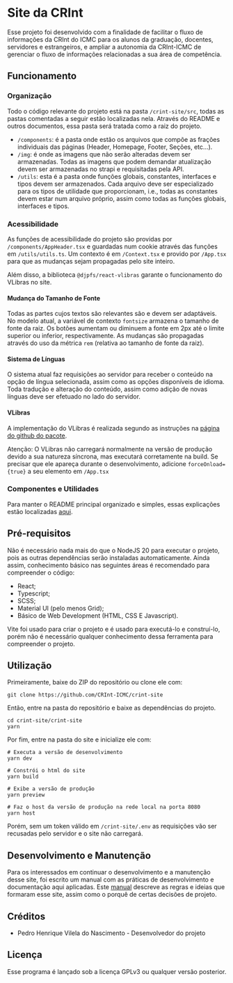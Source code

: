 # Site da CRInt

Esse projeto foi desenvolvido com a finalidade de facilitar o fluxo de informações da CRInt do ICMC para os alunos da graduação, docentes, servidores e estrangeiros, e ampliar a autonomia da CRInt-ICMC de gerenciar o fluxo de informações relacionadas a sua área de competência.

## Funcionamento

### Organização

Todo o código relevante do projeto está na pasta `/crint-site/src`, todas as pastas comentadas a seguir estão localizadas nela. Através do README e outros documentos, essa pasta será tratada como a raiz do projeto.

- `/components`: é a pasta onde estão os arquivos que compõe as frações individuais das páginas (Header, Homepage, Footer, Seções, etc...).
- `/img`: é onde as imagens que não serão alteradas devem ser armazenadas. Todas as imagens que podem demandar atualização devem ser armazenadas no strapi e requisitadas pela API.
- `/utils`: esta é a pasta onde funções globais, constantes, interfaces e tipos devem ser armazenados. Cada arquivo deve ser especializado para os tipos de utilidade que proporcionam, i.e., todas as constantes devem estar num arquivo próprio, assim como todas as funções globais, interfaces e tipos.

### Acessibilidade

As funções de acessibilidade do projeto são providas por `/components/AppHeader.tsx` e guardadas num cookie através das funções em `/utils/utils.ts`. Um contexto é em `/Context.tsx` e provido por `/App.tsx` para que as mudanças sejam propagadas pelo site inteiro.

Além disso, a biblioteca `@djpfs/react-vlibras` garante o funcionamento do VLibras no site.

#### Mudança do Tamanho de Fonte

Todas as partes cujos textos são relevantes são e devem ser adaptáveis. No modelo atual, a variável de contexto `fontsize` armazena o tamanho de fonte da raiz. Os botões aumentam ou diminuem a fonte em 2px até o limite superior ou inferior, respectivamente. As mudanças são propagadas através do uso da métrica `rem` (relativa ao tamanho de fonte da raiz).

#### Sistema de Línguas

O sistema atual faz requisições ao servidor para receber o conteúdo na opção de língua selecionada, assim como as opções disponíveis de idioma. Toda tradução e alteração do conteúdo, assim como adição de novas línguas deve ser efetuado no lado do servidor.

#### VLibras

A implementação do VLibras é realizada segundo as instruções na [página do github do pacote](https://github.com/djpfs/react-vlibras).

Atenção: O VLibras não carregará normalmente na versão de produção devido a sua natureza síncrona, mas executará corretamente na build. Se precisar que ele apareça durante o desenvolvimento, adicione `forceOnload={true}` a seu elemento em `/App.tsx`

### Componentes e Utilidades

Para manter o README principal organizado e simples, essas explicações estão localizadas [aqui](Funcionamento.md).

## Pré-requisitos

Não é necessário nada mais do que o NodeJS 20 para executar o projeto, pois as outras dependências serão instaladas automaticamente. Ainda assim, conhecimento básico nas seguintes áreas é recomendado para compreender o código:

- React;
- Typescript;
- SCSS;
- Material UI (pelo menos Grid);
- Básico de Web Development (HTML, CSS E Javascript).

Vite foi usado para criar o projeto e é usado para executá-lo e construí-lo, porém não é necessário qualquer conhecimento dessa ferramenta para compreender o projeto.

## Utilização

Primeiramente, baixe do ZIP do repositório ou clone ele com:

```
git clone https://github.com/CRInt-ICMC/crint-site
```

Então, entre na pasta do repositório e baixe as dependências do projeto.

```
cd crint-site/crint-site
yarn
```

Por fim, entre na pasta do site e inicialize ele com:

```
# Executa a versão de desenvolvimento
yarn dev

# Constrói o html do site
yarn build

# Exibe a versão de produção
yarn preview

# Faz o host da versão de produção na rede local na porta 8080
yarn host
```

Porém, sem um token válido em `/crint-site/.env` as requisições vão ser recusadas pelo servidor e o site não carregará.

## Desenvolvimento e Manutenção

Para os interessados em continuar o desenvolvimento e a manutenção desse site, foi escrito um manual com as práticas de desenvolvimento e documentação aqui aplicadas. Este [manual](Recomendacoes.md) descreve as regras e ideias que formaram esse site, assim como o porquê de certas decisões de projeto.

## Créditos

- Pedro Henrique Vilela do Nascimento - Desenvolvedor do projeto

## Licença

Esse programa é lançado sob a licença GPLv3 ou qualquer versão posterior.
